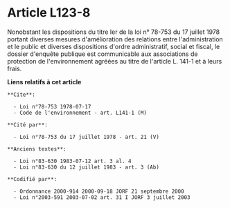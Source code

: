 # Article L123-8

Nonobstant les dispositions du titre Ier de la loi n° 78-753 du 17 juillet 1978 portant diverses mesures d'amélioration des
relations entre l'administration et le public et diverses dispositions d'ordre administratif, social et fiscal, le dossier
d'enquête publique est communicable aux associations de protection de l'environnement agréées au titre de l'article L. 141-1
et à leurs frais.

**Liens relatifs à cet article**

	**Cite**:

	  - Loi n°78-753 1978-07-17
	  - Code de l'environnement - art. L141-1 (M)

	**Cité par**:

	  - Loi n°78-753 du 17 juillet 1978 - art. 21 (V)

	**Anciens textes**:

	  - Loi n°83-630 1983-07-12 art. 3 al. 4
	  - Loi n°83-630 du 12 juillet 1983 - art. 3 (Ab)

	**Codifié par**:

	  - Ordonnance 2000-914 2000-09-18 JORF 21 septembre 2000
	  - Loi n°2003-591 2003-07-02 art. 31 I JORF 3 juillet 2003
